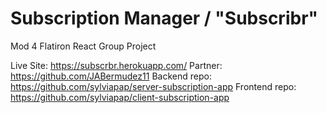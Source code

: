 # Subscription Manager / "Subscribr"

Mod 4 Flatiron React Group Project

Live Site: https://subscrbr.herokuapp.com/
Partner: https://github.com/JABermudez11
Backend repo: https://github.com/sylviapap/server-subscription-app
Frontend repo: https://github.com/sylviapap/client-subscription-app